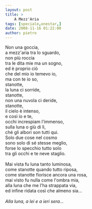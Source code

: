 ```yaml
---
layout: post
title: >
    A Mezz'Aria
tags: [speciale,onestar,]
date: 2008-11-16 01:22:00
author: pietro
---
```

Non una goccia,<br/>a mezz'aria tra lo sguardo,<br/>non più roccia<br/>tra le dita mie ma un sogno,<br/>ed è proprio ciò<br/>che del mio io temevo io,<br/>ma con te io so,<br/>stanotte,<br/>la luna ci sorride,<br/>stanotte,<br/>non una nuvola ci deride,<br/>stanotte,<br/>il cielo è intenso,<br/>e così io e te,<br/>occhi increspiam l'immenso,<br/>sulla luna o giù di lì,<br/>ché gli albori son tutti qui.<br/>Solo due cose nel cosmo<br/>sono solo di sé stesse meglio,<br/>forse lo specchio tutto solo<br/>tra gli occhi e te neve staglio.<br/><br/>Mai vista fu luna tanto luminosa,<br/>come stanotte quando tutto riposa,<br/>come stanotte fiorisce ancora una rosa,<br/>mai visto fu nulla come l'ombra mia,<br/>alla luna che me l'ha strappata via,<br/>ed infine ridata così che almeno sia...<br/><br/><span style="font-style: italic">Alla luna, a lei e a ieri sera...</span>
